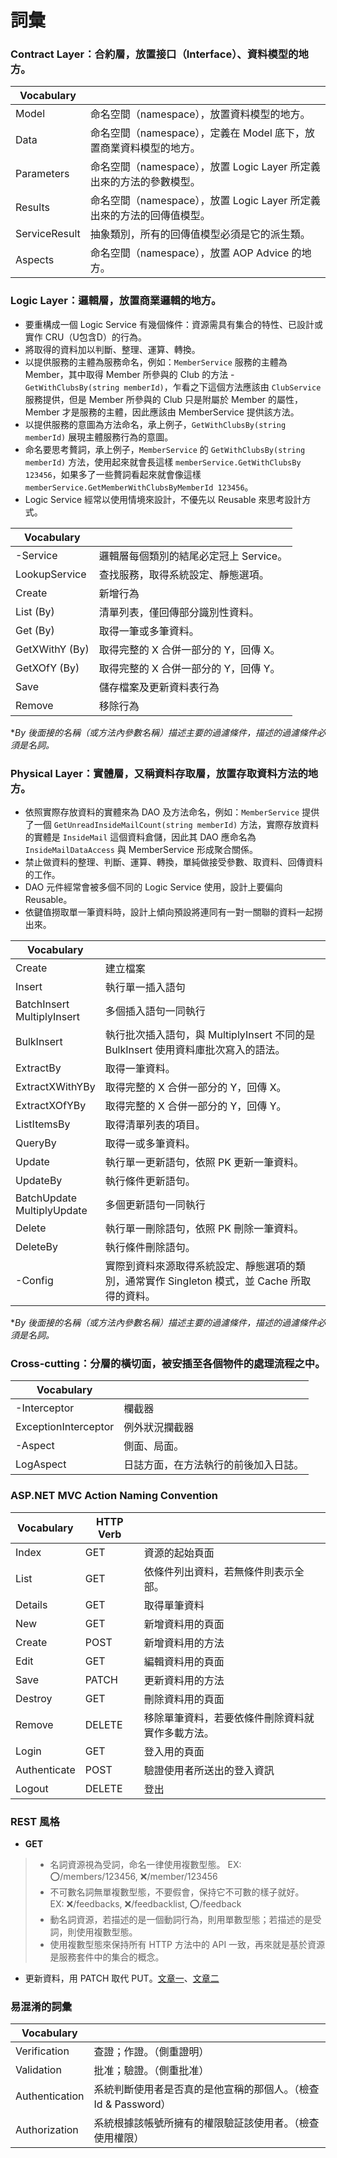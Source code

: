 # 詞彙

### Contract Layer：合約層，放置接口（Interface）、資料模型的地方。

| Vocabulary    |                                                                        |
|---------------|------------------------------------------------------------------------|
| Model         | 命名空間（namespace），放置資料模型的地方。                            |
| Data          | 命名空間（namespace），定義在 Model 底下，放置商業資料模型的地方。     |
| Parameters    | 命名空間（namespace），放置 Logic Layer 所定義出來的方法的參數模型。   |
| Results       | 命名空間（namespace），放置 Logic Layer 所定義出來的方法的回傳值模型。 |
| ServiceResult | 抽象類別，所有的回傳值模型必須是它的派生類。                           |
| Aspects       | 命名空間（namespace），放置 AOP Advice 的地方。                        |

### Logic Layer：邏輯層，放置商業邏輯的地方。

- 要重構成一個 Logic Service 有幾個條件：資源需具有集合的特性、已設計或實作 CRU（U包含D）的行為。
- 將取得的資料加以判斷、整理、運算、轉換。
- 以提供服務的主體為服務命名，例如：`MemberService` 服務的主體為 Member，其中取得 Member 所參與的 Club 的方法 - `GetWithClubsBy(string memberId)`，乍看之下這個方法應該由 `ClubService` 服務提供，但是 Member 所參與的 Club 只是附屬於 Member 的屬性，Member 才是服務的主體，因此應該由 MemberService 提供該方法。
- 以提供服務的意圖為方法命名，承上例子，`GetWithClubsBy(string memberId)` 展現主體服務行為的意圖。
- 命名要思考贅詞，承上例子，`MemberService` 的 `GetWithClubsBy(string memberId)` 方法，使用起來就會長這樣 `memberService.GetWithClubsBy 123456`，如果多了一些贅詞看起來就會像這樣 `memberService.GetMemberWithClubsByMemberId 123456`。
- Logic Service 經常以使用情境來設計，不優先以 Reusable 來思考設計方式。

| Vocabulary     |                                        |
|----------------|----------------------------------------|
| -Service       | 邏輯層每個類別的結尾必定冠上 Service。 |
| LookupService  | 查找服務，取得系統設定、靜態選項。     |
| Create         | 新增行為                               |
| List (By)      | 清單列表，僅回傳部分識別性資料。       |
| Get (By)       | 取得一筆或多筆資料。                   |
| GetXWithY (By) | 取得完整的 X 合併一部分的 Y，回傳 X。  |
| GetXOfY (By)   | 取得完整的 X 合併一部分的 Y，回傳 Y。  |
| Save           | 儲存檔案及更新資料表行為               |
| Remove         | 移除行為                               |

**By 後面接的名稱（或方法內參數名稱）描述主要的過濾條件，描述的過濾條件必須是名詞。*

### Physical Layer：實體層，又稱資料存取層，放置存取資料方法的地方。

- 依照實際存放資料的實體來為 DAO 及方法命名，例如：`MemberService` 提供了一個 `GetUnreadInsideMailCount(string memberId)` 方法，實際存放資料的實體是 `InsideMail` 這個資料倉儲，因此其 DAO 應命名為 `InsideMailDataAccess` 與 MemberService 形成聚合關係。
- 禁止做資料的整理、判斷、運算、轉換，單純做接受參數、取資料、回傳資料的工作。
- DAO 元件經常會被多個不同的 Logic Service 使用，設計上要偏向 Reusable。
- 依鍵值撈取單一筆資料時，設計上傾向預設將連同有一對一關聯的資料一起撈出來。

| Vocabulary                      |                                                                                              |
|---------------------------------|----------------------------------------------------------------------------------------------|
| Create                          | 建立檔案                                                                                     |
| Insert                          | 執行單一插入語句                                                                             |
| BatchInsert<br />MultiplyInsert | 多個插入語句一同執行                                                                         |
| BulkInsert                      | 執行批次插入語句，與 MultiplyInsert 不同的是 BulkInsert 使用資料庫批次寫入的語法。           |
| ExtractBy                       | 取得一筆資料。                                                                               |
| ExtractXWithYBy                 | 取得完整的 X 合併一部分的 Y，回傳 X。                                                        |
| ExtractXOfYBy                   | 取得完整的 X 合併一部分的 Y，回傳 Y。                                                        |
| ListItemsBy                     | 取得清單列表的項目。                                                                         |
| QueryBy                         | 取得一或多筆資料。                                                                           |
| Update                          | 執行單一更新語句，依照 PK 更新一筆資料。                                                     |
| UpdateBy                        | 執行條件更新語句。                                                                           |
| BatchUpdate<br />MultiplyUpdate | 多個更新語句一同執行                                                                         |
| Delete                          | 執行單一刪除語句，依照 PK 刪除一筆資料。                                                     |
| DeleteBy                        | 執行條件刪除語句。                                                                           |
| -Config                         | 實際到資料來源取得系統設定、靜態選項的類別，通常實作 Singleton 模式，並 Cache 所取得的資料。 |

**By 後面接的名稱（或方法內參數名稱）描述主要的過濾條件，描述的過濾條件必須是名詞。*

### Cross-cutting：分層的橫切面，被安插至各個物件的處理流程之中。

| Vocabulary           |                                      |
|----------------------|--------------------------------------|
| -Interceptor         | 欄截器                               |
| ExceptionInterceptor | 例外狀況攔截器                       |
| -Aspect              | 側面、局面。                         |
| LogAspect            | 日誌方面，在方法執行的前後加入日誌。 |

### ASP.NET MVC Action Naming Convention

| Vocabulary   | HTTP Verb |                                                  |
|--------------|-----------|--------------------------------------------------|
| Index        | GET       | 資源的起始頁面                                   |
| List         | GET       | 依條件列出資料，若無條件則表示全部。             |
| Details      | GET       | 取得單筆資料                                     |
| New          | GET       | 新增資料用的頁面                                 |
| Create       | POST      | 新增資料用的方法                                 |
| Edit         | GET       | 編輯資料用的頁面                                 |
| Save         | PATCH     | 更新資料用的方法                                 |
| Destroy      | GET       | 刪除資料用的頁面                                 |
| Remove       | DELETE    | 移除單筆資料，若要依條件刪除資料就實作多載方法。 |
| Login        | GET       | 登入用的頁面                                     |
| Authenticate | POST      | 驗證使用者所送出的登入資訊                       |
| Logout       | DELETE    | 登出                                             |

### REST 風格

- **GET**

> - 名詞資源視為受詞，命名一律使用複數型態。 EX: :o:/members/123456, :x:/member/123456
> - 不可數名詞無單複數型態，不要假會，保持它不可數的樣子就好。<br />EX: :x:/feedbacks, :x:/feedbacklist, :o:/feedback
> - 動名詞資源，若描述的是一個動詞行為，則用單數型態；若描述的是受詞，則使用複數型態。
> - 使用複數型態來保持所有 HTTP 方法中的 API 一致，再來就是基於資源是服務套件中的集合的概念。

- 更新資料，用 PATCH 取代 PUT。[文章一](http://www.ruanyifeng.com/blog/2011/09/restful.html)、[文章二](https://ihower.tw/blog/archives/6483)

### 易混淆的詞彙

| Vocabulary     |                                                                |
|----------------|----------------------------------------------------------------|
| Verification   | 查證；作證。（側重證明）                                       |
| Validation     | 批准；驗證。（側重批准）                                       |
| Authentication | 系統判斷使用者是否真的是他宣稱的那個人。（檢查 Id & Password） |
| Authorization  | 系統根據該帳號所擁有的權限驗証該使用者。（檢查使用權限）       |
